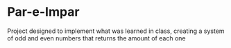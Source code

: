 # Par-e-Impar

Project designed to implement what was learned in class, creating a system of odd and even numbers that returns the amount of each one
